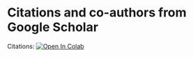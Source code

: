 # Citations and co-authors from Google Scholar


Citations: [![Open In Colab](https://colab.research.google.com/assets/colab-badge.svg)](https://colab.research.google.com/github/emartineznunez/GS/blob/main/citations.ipynb)
